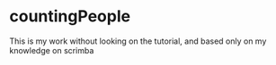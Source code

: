 # countingPeople
This is my work without looking on the tutorial, and based only on my knowledge on scrimba
